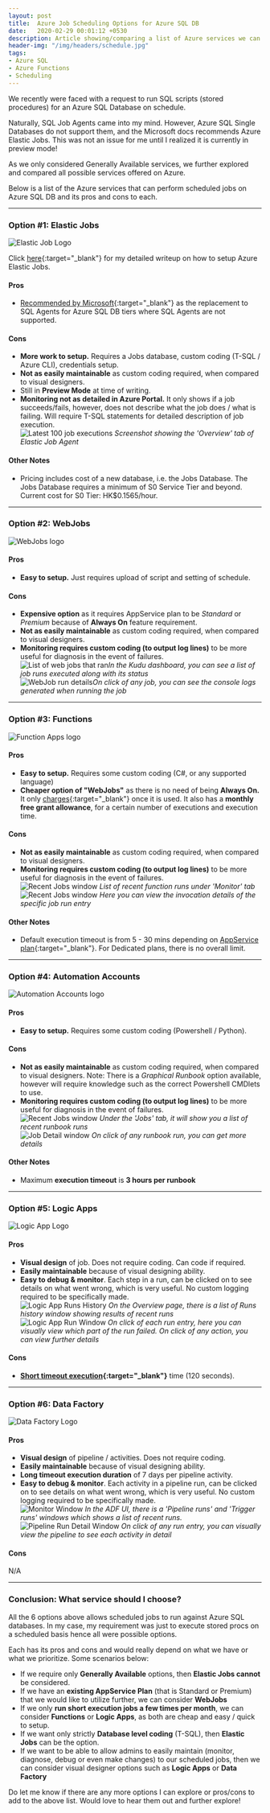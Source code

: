 ```yaml
---
layout: post
title:  Azure Job Scheduling Options for Azure SQL DB
date:   2020-02-29 00:01:12 +0530
description: Article showing/comparing a list of Azure services we can use for scheduling jobs required for Azure SQL database
header-img: "/img/headers/schedule.jpg"
tags:
- Azure SQL
- Azure Functions
- Scheduling
---
```


We recently were faced with a request to run SQL scripts (stored procedures) for an Azure SQL Database on schedule.

Naturally, SQL Job Agents came into my mind. However, Azure SQL Single Databases do not support them, and the Microsoft docs recommends Azure Elastic Jobs. This was not an issue for me until I realized it is currently in preview mode!

As we only considered Generally Available services, we further explored and compared all possible services offered on Azure.

Below is a list of the Azure services that can perform scheduled jobs on Azure SQL DB and its pros and cons to each.

--- 

### Option #1: Elastic Jobs

![Elastic Job Logo](/img/posts/2020-02-29-azure-scheduling-sql-db-options/elasticjobagents-logo.png)


Click [here](http://thebernardlim.com/azure-elastic-jobs-setup/){:target="_blank"} for my detailed writeup on how to setup Azure Elastic Jobs.

#### Pros

- [Recommended by Microsoft](https://docs.microsoft.com/en-us/azure/sql-database/sql-database-job-automation-overview#elastic-database-jobs-preview){:target="_blank"} as the replacement to SQL Agents for Azure SQL DB tiers where SQL Agents are not supported.

#### Cons

- **More work to setup.** Requires a Jobs database, custom coding (T-SQL / Azure CLI), credentials setup.
- **Not as easily maintainable** as custom coding required, when compared to visual designers.
- Still in **Preview Mode** at time of writing.
- **Monitoring not as detailed in Azure Portal.** It only shows if a job succeeds/fails, however, does not describe what the job does / what is failing. Will require T-SQL statements for detailed description of job execution.  
![Latest 100 job executions](/img/posts/2020-02-29-azure-scheduling-sql-db-options/elastic-jobs-1.png)
*Screenshot showing the 'Overview' tab of Elastic Job Agent*

#### Other Notes

- Pricing includes cost of a new database, i.e. the Jobs Database. The Jobs Database requires a minimum of S0 Service Tier and beyond. Current cost for S0 Tier: HK$0.1565/hour.

---

### Option #2: WebJobs

![WebJobs logo](/img/posts/2020-02-29-azure-scheduling-sql-db-options/webjobs-logo.png)

#### Pros

- **Easy to setup.** Just requires upload of script and setting of schedule.

#### Cons

- **Expensive option** as it requires AppService plan to be *Standard* or *Premium* because of **Always On** feature requirement.
- **Not as easily maintainable** as custom coding required, when compared to visual designers.
- **Monitoring requires custom coding (to output log lines)** to be more useful for diagnosis in the event of failures.  
![List of web jobs that ran](/img/posts/2020-02-29-azure-scheduling-sql-db-options/webjobs-1.png)*In the Kudu dashboard, you can see a list of job runs executed along with its status*  
![WebJob run details](/img/posts/2020-02-29-azure-scheduling-sql-db-options/webjobs-2.png)*On click of any job, you can see the console logs generated when running the job*

---

### Option #3: Functions

![Function Apps logo](/img/posts/2020-02-29-azure-scheduling-sql-db-options/function-apps-logo.png)


#### Pros

- **Easy to setup.** Requires some custom coding (C#, or any supported language)
- **Cheaper option of "WebJobs"** as there is no need of being **Always On.** It only [charges](https://azure.microsoft.com/en-us/pricing/details/functions/){:target="_blank"} once it is used. It also has a **monthly free grant allowance**, for a certain number of executions and execution time.

#### Cons

- **Not as easily maintainable** as custom coding required, when compared to visual designers.
- **Monitoring requires custom coding (to output log lines)** to be more useful for diagnosis in the event of failures.  
![Recent Jobs window](/img/posts/2020-02-29-azure-scheduling-sql-db-options/function-apps-1.png) *List of recent function runs under 'Monitor' tab*  
![Recent Jobs window](/img/posts/2020-02-29-azure-scheduling-sql-db-options/function-apps-2.png) *Here you can view the invocation details of the specific job run entry*

#### Other Notes

- Default execution timeout is from 5 - 30 mins depending on [AppService plan](https://docs.microsoft.com/en-us/azure/azure-functions/functions-scale#service-limits){:target="_blank"}. For Dedicated plans, there is no overall limit.

---

### Option #4: Automation Accounts

![Automation Accounts logo](/img/posts/2020-02-29-azure-scheduling-sql-db-options/automation-accounts-logo.png)

#### Pros

- **Easy to setup.** Requires some custom coding (Powershell / Python).

#### Cons

- **Not as easily maintainable** as custom coding required, when compared to visual designers. Note: There is a *Graphical Runbook* option available, however will require knowledge such as the correct Powershell CMDlets to use.
- **Monitoring requires custom coding (to output log lines)** to be more useful for diagnosis in the event of failures.  
![Recent Jobs window](/img/posts/2020-02-29-azure-scheduling-sql-db-options/auto-1.png) *Under the 'Jobs' tab, it will show you a list of recent runbook runs*  
![Job Detail window](/img/posts/2020-02-29-azure-scheduling-sql-db-options/auto-2.png) *On click of any runbook run, you can get more details*

#### Other Notes

- Maximum **execution timeout** is **3 hours per runbook**

--- 

### Option #5: Logic Apps

![Logic App Logo](/img/posts/2020-02-29-azure-scheduling-sql-db-options/logic-apps-logo.png)

#### Pros

- **Visual design** of job. Does not require coding. Can code if required.
- **Easily maintainable** because of visual designing ability.
- **Easy to debug & monitor**. Each step in a run, can be clicked on to see details on what went wrong, which is very useful. No custom logging required to be specifically made.  
![Logic App Runs History](/img/posts/2020-02-29-azure-scheduling-sql-db-options/logic-app-2.PNG) *On the Overview page, there is a list of Runs history window showing results of recent runs*  
![Logic App Run Window](/img/posts/2020-02-29-azure-scheduling-sql-db-options/logic-app-1.png) *On click of each run entry, here you can visually view which part of the run failed. On click of any action, you can view further details*

#### Cons

- **[Short timeout execution](https://docs.microsoft.com/en-us/azure/logic-apps/logic-apps-limits-and-config#http-limits){:target="_blank"}** time (120 seconds). 

--- 

### Option #6: Data Factory

![Data Factory Logo](/img/posts/2020-02-29-azure-scheduling-sql-db-options/adf-logo.png)

#### Pros

- **Visual design** of pipeline / activities. Does not require coding.
- **Easily maintainable** because of visual designing ability.
- **Long timeout execution duration** of 7 days per pipeline activity.
- **Easy to debug & monitor**. Each activity in a pipeline run, can be clicked on to see details on what went wrong, which is very useful. No custom logging required to be specifically made.  
![Monitor Window](/img/posts/2020-02-29-azure-scheduling-sql-db-options/df-1.png) *In the ADF UI, there is a 'Pipeline runs' and 'Trigger runs' windows which shows a list of recent runs.*  
![Pipeline Run Detail Window](/img/posts/2020-02-29-azure-scheduling-sql-db-options/df-2.png) *On click of any run entry, you can visually view the pipeline to see each activity in detail*


#### Cons
N/A

---

### Conclusion: What service should I choose?

All the 6 options above allows scheduled jobs to run against Azure SQL databases. In my case, my requirement was just to execute stored procs on a scheduled basis hence all were possible options.

Each has its pros and cons and would really depend on what we have or what we prioritize. Some scenarios below:

- If we require only **Generally Available** options, then **Elastic Jobs cannot** be considered.
- If we have an **existing AppService Plan** (that is Standard or Premium) that we would like to utilize further, we can consider **WebJobs**
- If we only **run short execution jobs a few times per month**, we can consider **Functions** or **Logic Apps**, as both are cheap and easy / quick to setup.
- If we want only strictly **Database level coding** (T-SQL), then **Elastic Jobs** can be the option.
- If we want to be able to allow admins to easily maintain (monitor, diagnose, debug or even make changes) to our scheduled jobs, then we can consider visual designer options such as **Logic Apps** or **Data Factory**

Do let me know if there are any more options I can explore or pros/cons to add to the above list. Would love to hear them out and further explore!